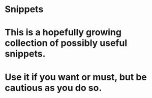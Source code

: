 # Snippets
# This is a hopefully growing collection of possibly useful snippets.
# Use it if you want or must, but be cautious as you do so.
